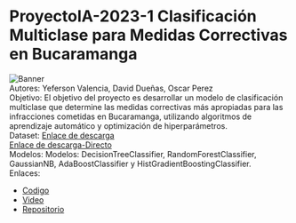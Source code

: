 # ProyectoIA-2023-1 Clasificación Multiclase para Medidas Correctivas en Bucaramanga

![Banner](https://github.com/Pepemanpro/ProyectoIA-2023-1/blob/7e5fe5f05b3b137868023fcf0fd4eac5b150f833/Proyecto-IA-2023-1%20Clasificaci%C3%B3n%20Multiclase%20para%20Medidas%20Correctivas%20en%20Bucaramanga.jpg)  
Autores: Yeferson Valencia, David Dueñas, Oscar Perez  
Objetivo: El objetivo del proyecto es desarrollar un modelo de clasificación multiclase que determine las medidas correctivas más apropiadas para las infracciones cometidas en Bucaramanga, utilizando algoritmos de aprendizaje automático y optimización de hiperparámetros.  
Dataset: [Enlace de descarga](https://www.datos.gov.co/Seguridad-y-Defensa/93-Informaci-n-de-medidas-correctivas-enero-2017-a/e7nt-rbi7)  
[Enlace de descarga-Directo](https://www.datos.gov.co/api/views/e7nt-rbi7/rows.csv?accessType=DOWNLOAD)  
Modelos: Modelos: DecisionTreeClassifier, RandomForestClassifier, GaussianNB, AdaBoostClassifier y HistGradientBoostingClassifier.  
Enlaces:  
- [Codigo](https://github.com/Pepemanpro/ProyectoIA-2023-1/blob/main/Proyecto-IA.ipynb)  
- [Video](https://www.youtube.com/watch?v=NQOMRbL6vMI&ab_channel=daviddue%C3%B1as)
- [Repositorio](https://github.com/Pepemanpro/ProyectoIA-2023-1/tree/main)

